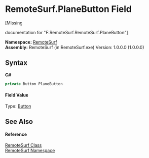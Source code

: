 # RemoteSurf.PlaneButton Field
 

\[Missing <summary> documentation for "F:RemoteSurf.RemoteSurf.PlaneButton"\]

**Namespace:**&nbsp;<a href="N_RemoteSurf">RemoteSurf</a><br />**Assembly:**&nbsp;RemoteSurf (in RemoteSurf.exe) Version: 1.0.0.0 (1.0.0.0)

## Syntax

**C#**<br />
``` C#
private Button PlaneButton
```


#### Field Value
Type: <a href="http://msdn2.microsoft.com/en-us/library/031c58k4" target="_blank">Button</a>

## See Also


#### Reference
<a href="T_RemoteSurf_RemoteSurf">RemoteSurf Class</a><br /><a href="N_RemoteSurf">RemoteSurf Namespace</a><br />